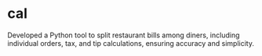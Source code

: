 # cal
Developed a Python tool to split restaurant bills among diners, including individual
orders, tax, and tip calculations, ensuring accuracy and simplicity.
